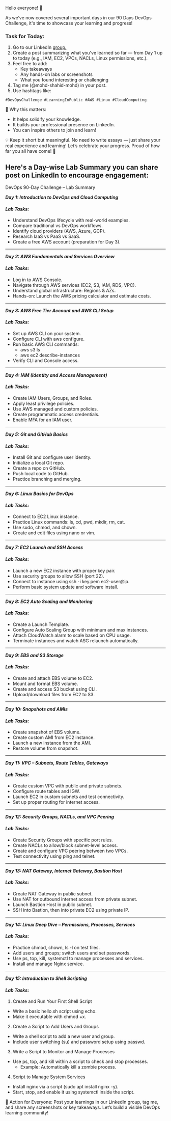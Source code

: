 Hello everyone! 👋


As we’ve now covered several important days in our 90 Days DevOps Challenge, it's time to showcase your learning and progress!

### Task for Today:
1.	Go to our LinkedIn [group.](https://www.linkedin.com/groups/14632188/)
2.	Create a post summarizing what you've learned so far — from Day 1 up to today (e.g., IAM, EC2, VPCs, NACLs, Linux permissions, etc.).
3.	Feel free to add:
    - Key takeaways
    - Any hands-on labs or screenshots
    - What you found interesting or challenging
4.	Tag me (@mohd-shahid-mohd) in your post.
5.	Use hashtags like:
```
#DevOpsChallenge #LearningInPublic #AWS #Linux #CloudComputing
```
🎯 Why this matters:
- It helps solidify your knowledge.
- It builds your professional presence on LinkedIn.
- You can inspire others to join and learn!


💡 Keep it short but meaningful. No need to write essays — just share your real experience and learning!
Let’s celebrate your progress. Proud of how far you all have come! 🙌


Here's a Day-wise Lab Summary you can share post on LinkedIn to encourage engagement:
---
DevOps 90-Day Challenge – Lab Summary


***Day 1: Introduction to DevOps and Cloud Computing***
#### ***Lab Tasks:***
- Understand DevOps lifecycle with real-world examples.
- Compare traditional vs DevOps workflows.
- Identify cloud providers (AWS, Azure, GCP).
- Research IaaS vs PaaS vs SaaS.
- Create a free AWS account (preparation for Day 3).
---
***Day 2: AWS Fundamentals and Services Overview***
#### ***Lab Tasks:***
- Log in to AWS Console.
- Navigate through AWS services (EC2, S3, IAM, RDS, VPC).
- Understand global infrastructure: Regions & AZs.
- Hands-on: Launch the AWS pricing calculator and estimate costs.
---
***Day 3: AWS Free Tier Account and AWS CLI Setup***
#### ***Lab Tasks:***
- Set up AWS CLI on your system.
- Configure CLI with aws configure.
- Run basic AWS CLI commands:
  -	aws s3 ls
  - aws ec2 describe-instances
- Verify CLI and Console access.
---
***Day 4: IAM (Identity and Access Management)***
#### ***Lab Tasks:***
- Create IAM Users, Groups, and Roles.
- Apply least privilege policies.
- Use AWS managed and custom policies.
- Create programmatic access credentials.
- Enable MFA for an IAM user.
---
***Day 5: Git and GitHub Basics***
#### ***Lab Tasks:***
- Install Git and configure user identity.
- Initialize a local Git repo.
- Create a repo on GitHub.
- Push local code to GitHub.
- Practice branching and merging.
---
***Day 6: Linux Basics for DevOps***
#### ***Lab Tasks:***
- Connect to EC2 Linux instance.
- Practice Linux commands: ls, cd, pwd, mkdir, rm, cat.
- Use sudo, chmod, and chown.
- Create and edit files using nano or vim.
---
***Day 7: EC2 Launch and SSH Access***
#### ***Lab Tasks:***
- Launch a new EC2 instance with proper key pair.
- Use security groups to allow SSH (port 22).
- Connect to instance using ssh -i key.pem ec2-user@ip.
- Perform basic system update and software install.
---
***Day 8: EC2 Auto Scaling and Monitoring***
#### ***Lab Tasks:***
- Create a Launch Template.
- Configure Auto Scaling Group with minimum and max instances.
- Attach CloudWatch alarm to scale based on CPU usage.
- Terminate instances and watch ASG relaunch automatically.
---
***Day 9: EBS and S3 Storage***
#### ***Lab Tasks:***
- Create and attach EBS volume to EC2.
- Mount and format EBS volume.
- Create and access S3 bucket using CLI.
- Upload/download files from EC2 to S3.
---
***Day 10: Snapshots and AMIs***
#### ***Lab Tasks:***
- Create snapshot of EBS volume.
- Create custom AMI from EC2 instance.
- Launch a new instance from the AMI.
- Restore volume from snapshot.
---
***Day 11: VPC – Subnets, Route Tables, Gateways***

#### ***Lab Tasks:***
- Create custom VPC with public and private subnets.
- Configure route tables and IGW.
- Launch EC2 in custom subnets and test connectivity.
- Set up proper routing for internet access.
---
***Day 12: Security Groups, NACLs, and VPC Peering***

#### ***Lab Tasks:***
- Create Security Groups with specific port rules.
- Create NACLs to allow/block subnet-level access.
- Create and configure VPC peering between two VPCs.
- Test connectivity using ping and telnet.
---
***Day 13: NAT Gateway, Internet Gateway, Bastion Host***

#### ***Lab Tasks:***
- Create NAT Gateway in public subnet.
- Use NAT for outbound internet access from private subnet.
- Launch Bastion Host in public subnet.
- SSH into Bastion, then into private EC2 using private IP.
---
***Day 14: Linux Deep Dive – Permissions, Processes, Services***

#### ***Lab Tasks:***
- Practice chmod, chown, ls -l on test files.
- Add users and groups; switch users and set passwords.
- Use ps, top, kill, systemctl to manage processes and services.
- Install and manage Nginx service.

---

***Day 15: Introduction to Shell Scripting***

#### ***Lab Tasks:***
1. Create and Run Your First Shell Script

- Write a basic hello.sh script using echo.
- Make it executable with chmod +x.

2. Create a Script to Add Users and Groups

- Write a shell script to add a new user and group.
- Include user switching (su) and password setup using passwd.

3. Write a Script to Monitor and Manage Processes

- Use ps, top, and kill within a script to check and stop processes.
  - Example: Automatically kill a zombie process.

4. Script to Manage System Services

- Install nginx via a script (sudo apt install nginx -y).
- Start, stop, and enable it using systemctl inside the script.


🎯 Action for Everyone:
Post your learnings in our LinkedIn group, tag me, and share any screenshots or key takeaways. Let’s build a visible DevOps learning community!
